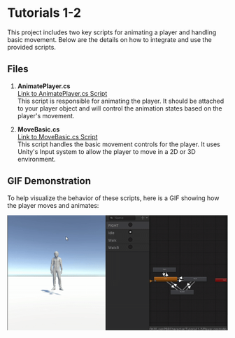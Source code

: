 # Tutorials 1-2

This project includes two key scripts for animating a player and handling basic movement. Below are the details on how to integrate and use the provided scripts.

## Files

1. **AnimatePlayer.cs**  
   [Link to AnimatePlayer.cs Script](https://github.com/zmbfiedk/Tutorials1.3prog/blob/main/Assets/Scripts/AnimatePlayer.cs)  
   This script is responsible for animating the player. It should be attached to your player object and will control the animation states based on the player's movement.

2. **MoveBasic.cs**  
   [Link to MoveBasic.cs Script](https://github.com/zmbfiedk/Tutorials1.3prog/blob/main/Assets/Scripts/MoveBasic.cs)  
   This script handles the basic movement controls for the player. It uses Unity's Input system to allow the player to move in a 2D or 3D environment.

## GIF Demonstration

To help visualize the behavior of these scripts, here is a GIF showing how the player moves and animates:

![Player Movement & Animation](Gifs/ezgif-5ae935d205e1f7.gif)

